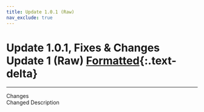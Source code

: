 ```yaml
---
title: Update 1.0.1 (Raw)
nav_exclude: true
---
```


# Update 1.0.1, Fixes & Changes Update 1 (Raw)  [Formatted](1.0.1.md){:.text-delta}

---

Changes<br>
Changed Description